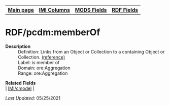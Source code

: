 <!DOCTYPE html>
<html>

<body>
<table style="width:100%">
  <tr>
    <th><a href="index.md">Main page</a></th>
	<th><a href="IMI.md">IMI Columns</a></th>
    <th><a href="MODS.md">MODS Fields</a></th>
    <th><a href="RDF.md">RDF Fields</a></th>
  </tr>
</table>



<h1>RDF/pcdm:memberOf</h1>
<dl>
  <dt><b>Description</b></dt>
  <dd>Definition: Links from an Object or Collection to a containing Object or Collection.
<a href="http://pcdm.org/models#memberOf
">(reference)</a></dd>
  <dd>Label:  is member of</dd>
  <dd>Domain: ore:Aggregation</dd>
  <dd>Range: ore:Aggregation</dd>
</dl>
<dl>
	<dt><b>Related Fields</b></dt>
		| <a href="cmodel.md">IMI/cmodel</a> | 
</dl>
<p><i>Last Updated: </i>05/25/2021</p>
</body>
</html>